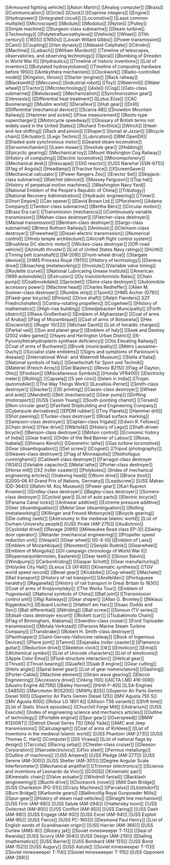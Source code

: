 [[Armoured fighting vehicle]]
[[Aston Martin]]
[[Analog computer]]
[[Brass]]
[[Communication]]
[[Circle]]
[[Clock]]
[[Coprime integers]]
[[Engine]]
[[Hydropower]]
[[Integrated circuit]]
[[Locomotive]]
[[Least common multiple]]
[[Microscope]]
[[Module]]
[[Modulus]]
[[Nylon]]
[[Pulley]]
[[Simple machine]]
[[Sturgeon-class submarine]]
[[Steam turbine]]
[[Technology]]
[[Polytetrafluoroethylene]]
[[Vehicle]]
[[Wheel]]
[[11th century]]
[[1655]]
[[1650s]]
[[Josiah Willard Gibbs]]
[[Power transmission]]
[[Cam]]
[[Coupling]]
[[Han dynasty]]
[[Abbasid Caliphate]]
[[Citroën]]
[[Machine]]
[[Laibach]]
[[William Murdoch]]
[[Timeline of telescopes, observatories, and observing technology]]
[[Spiral]]
[[Bombing of Dresden in World War II]]
[[Hydraulics]]
[[Timeline of historic inventions]]
[[List of inventors]]
[[Butylated hydroxytoluene]]
[[Timeline of computing hardware before 1950]]
[[Antikythera mechanism]]
[[Clockwork]]
[[Radio-controlled model]]
[[Kingston, Illinois]]
[[Starter (engine)]]
[[Rack railway]]
[[Blacksmith]]
[[Meccano]]
[[Industrial robot]]
[[Toy]]
[[Watermill]]
[[Water wheel]]
[[Tractor]]
[[Microtechnology]]
[[Axle]]
[[Cog]]
[[Gato-class submarine]]
[[Betulaceae]]
[[Mechanization]]
[[Synchronization gear]]
[[Vennesla]]
[[Differential heat treatment]]
[[Lotus Elise]]
[[CAC Boomerang]]
[[Muslim world]]
[[Derailleur]]
[[Hub gear]]
[[Drill]]
[[Differential (mechanical device)]]
[[Scania AB]]
[[Snowdon Mountain Railway]]
[[Hammer and sickle]]
[[Flow measurement]]
[[Roots-type supercharger]]
[[Motorcycle speedway]]
[[Glossary of British terms not widely used in the United States]]
[[Richard Trevithick]]
[[Winch]]
[[Heel-and-toe shifting]]
[[Rack and pinion]]
[[Shaper]]
[[Ismail al-Jazari]]
[[Bicycle chain]]
[[Actuator]]
[[Lego Technic]]
[[Lubrication]]
[[IBM OpenDX]]
[[Shaded-pole synchronous motor]]
[[Geared steam locomotive]]
[[Servomechanism]]
[[Lawn mower]]
[[Involute gear]]
[[Hobbing]]
[[Epicyclic gearing]]
[[Mechanical toy]]
[[Mount Washington Cog Railway]]
[[History of computing]]
[[Electric locomotive]]
[[Micromachinery]]
[[Mechanical desk]]
[[Inkscape]]
[[S5G reactor]]
[[USS Narwhal (SSN-671)]]
[[Flag of Angola]]
[[Headlamp]]
[[Tractive force]]
[[XScreenSaver]]
[[Mechanical calculator]]
[[Power Rangers Zeo]]
[[Erector Set]]
[[Skipjack-class submarine]]
[[Ratchet (device)]]
[[Massey Ferguson]]
[[Top hat]]
[[History of perpetual motion machines]]
[[Washington Navy Yard]]
[[National Emblem of the People's Republic of China]]
[[Tribology]]
[[National Recovery Administration]]
[[Hydraulic engineering]]
[[Timer]]
[[Short Empire]]
[[Can opener]]
[[David Brown Ltd.]]
[[Pforzheim]]
[[Adams Company]]
[[Tambor-class submarine]]
[[Bertha Benz]]
[[Circular motion]]
[[Brass Era car]]
[[Transmission (mechanics)]]
[[Continuously variable transmission]]
[[Mahan-class destroyer]]
[[Fletcher-class destroyer]]
[[Manual transmission]]
[[Benham-class destroyer]]
[[Sargo-class submarine]]
[[Brienz Rothorn Railway]]
[[Animusic]]
[[Clemson-class destroyer]]
[[Freewheel]]
[[Diesel–electric transmission]]
[[Numerical control]]
[[Hindu temple architecture]]
[[Aircraft flight control system]]
[[Brushless DC electric motor]]
[[Wickes-class destroyer]]
[[Off-road vehicle]]
[[Azimuth thruster]]
[[List of United States Navy ratings]]
[[Hürth]]
[[Timing belt (camshaft)]]
[[M-209]]
[[Front-wheel drive]]
[[Stargate (device)]]
[[HMS Princess Royal (1911)]]
[[History of technology]]
[[Geneva drive]]
[[Broaching (metalworking)]]
[[Involute]]
[[Variable valve timing]]
[[Roulette (curve)]]
[[National Lubricating Grease Institute]]
[[American (1899 automobile)]]
[[Extrusion]]
[[Oy Insinööritoimisto Ratas]]
[[Chain pump]]
[[Coalbrookdale]]
[[Sprocket]]
[[Sims-class destroyer]]
[[Automobile accessory power]]
[[Machine head]]
[[Charles Redheffer]]
[[Allen M. Sumner-class destroyer]]
[[Rumble strip]]
[[Tpoint]]
[[HMS Archer (D78)]]
[[Fixed-gear bicycle]]
[[Pinion]]
[[Drive shaft]]
[[Ralph Flanders]]
[[ZF Friedrichshafen]]
[[Contra-rotating propellers]]
[[Cogwheel]]
[[History of mathematics]]
[[High-rise building]]
[[Smedjebacken Municipality]]
[[Fürth (district)]]
[[Riesa-Großenhain]]
[[Emblem of Afghanistan]]
[[Coat of arms of Aruba]]
[[Flag of Mozambique]]
[[Coat of arms of Botswana]]
[[Hex (Discworld)]]
[[Ruger 10/22]]
[[Michael Davitt]]
[[List of heraldic charges]]
[[Partial veil]]
[[Sun and planet gear]]
[[Emblem of Italy]]
[[Seek and Destroy (2002 video game)]]
[[Hayes and Harlington Urban District]]
[[6-Pyruvoyltetrahydropterin synthase deficiency]]
[[Otis Elevating Railway]]
[[Coat of arms of Bucharest]]
[[Bruvik (municipality)]]
[[Métro Lausanne–Ouchy]]
[[Socialist state emblems]]
[[Signs and symptoms of Parkinson's disease]]
[[International Wind- and Watermill Museum]]
[[Stella d'Italia]]
[[National symbols of Italy]]
[[Gesellschaft für Sport und Technik]]
[[Matériel (French Army)]]
[[Gel Blasters]]
[[Revox B215]]
[[Flag of Dayton, Ohio]]
[[Fordson]]
[[Miscellaneous Symbols]]
[[Honda VFR400]]
[[Electricity meter]]
[[Rolling]]
[[Capsela]]
[[5 yen coin]]
[[Islam in India]]
[[Trojan (automobile)]]
[[The Way Things Work]]
[[Levallois-Perret]]
[[Smith-class destroyer]]
[[Stacker]]
[[3D printing]]
[[Cassin-class destroyer]]
[[Wheel and axle]]
[[Mandrel]]
[[Belt (mechanical)]]
[[Gear pump]]
[[Drifting (motorsport)]]
[[USS Cassin Young]]
[[South-pointing chariot]]
[[Torsen]]
[[Non-circular gear]]
[[Fairfield Shipbuilding and Engineering Company]]
[[Cyberpunk derivatives]]
[[EPDM rubber]]
[[Tiny Planets]]
[[Hammer drill]]
[[Shot peening]]
[[Tucker-class destroyer]]
[[Road surface marking]]
[[Sampson-class destroyer]]
[[Captain-class frigate]]
[[Edwin R. Fellows]]
[[Chain drive]]
[[Yaw drive]]
[[Wärtsilä]]
[[History of Lego]]
[[Shaft-driven bicycle]]
[[Benson-class destroyer]]
[[Motion control]]
[[Economic history of India]]
[[Gear train]]
[[Order of the Red Banner of Labour]]
[[Roxas, Isabela]]
[[Shinano Kenshi]]
[[Geometric lathe]]
[[Gas turbine locomotive]]
[[Gear (disambiguation)]]
[[Set screw]]
[[Cogset]]
[[Tripod (photography)]]
[[Gleaves-class destroyer]]
[[Flag of Minneapolis]]
[[Nothofagus cunninghamii]]
[[Caldwell-class destroyer]]
[[Farragut-class destroyer (1934)]]
[[Variable capacitor]]
[[Metal lathe]]
[[Porter-class destroyer]]
[[Horse mill]]
[[X2 (roller coaster)]]
[[Polybolos]]
[[Index of mechanical engineering articles]]
[[Indexing head]]
[[Worm drive]]
[[Brace (tool)]]
[[2005–06 A1 Grand Prix of Nations, Germany]]
[[Leadscrew]]
[[USS Mahan (DD-364)]]
[[Rahmi M. Koç Museum]]
[[Power gear]]
[[Karl Ruprect Kroenen]]
[[Gridley-class destroyer]]
[[Bagley-class destroyer]]
[[Somers-class destroyer]]
[[Cycloid gear]]
[[List of auto parts]]
[[Electric bicycle]]
[[Panama Canal locks]]
[[Antiwear additive]]
[[Extreme pressure additive]]
[[Geer (disambiguation)]]
[[Metal Gear (disambiguation)]]
[[Rolling (metalworking)]]
[[Killinger and Freund Motorcycle]]
[[Bicycle gearing]]
[[Die cutting (web)]]
[[Astronomy in the medieval Islamic world]]
[[List of Durham University people]]
[[USS Pirate (AM-275)]]
[[Audichron]]
[[Cycloidal drive]]
[[Ravage 2099]]
[[Milwaukee Road class EP-3]]
[[Swing-door operator]]
[[Retarder (mechanical engineering)]]
[[Propeller speed reduction unit]]
[[Vespel]]
[[Gear wheel]]
[[0-4-0]]
[[Emblem of Laos]]
[[Emblem of Mozambique]]
[[Novotext]]
[[Senjski Rudnik]]
[[Gearwheel]]
[[Emblem of Mongolia]]
[[Oil campaign chronology of World War II]]
[[Rispenserpoldermolen, Easterein]]
[[Gear teeth]]
[[Simon Stevin]]
[[Windpump]]
[[Carbonitriding]]
[[Gaspar Schott]]
[[Gear manufacturing]]
[[Holyoke City Hall]]
[[Lexus LS (XF40)]]
[[Kinematic synthesis]]
[[TGV world speed record]]
[[Bevel gear]]
[[Kickbike]]
[[Cog-wheel]]
[[Machete]]
[[Rail transport]]
[[History of rail transport]]
[[Ansfelden]]
[[Portuguese heraldry]]
[[Raganella]]
[[History of rail transport in Great Britain to 1830]]
[[Coat of arms of Kropyvnytskyi]]
[[The Works Tour]]
[[Emblem of Yugoslavia]]
[[National symbols of China]]
[[Ball joint]]
[[Transmission control unit]]
[[Rigi Railways]]
[[Gear shaper]]
[[Allan G. Bromley]]
[[Niklaus Riggenbach]]
[[Eduard Locher]]
[[Hattorf am Harz]]
[[Isaac Dodds and Son]]
[[Ball differential]]
[[Nitriding]]
[[Ball screw]]
[[Simoun (TV series)]]
[[Edsall-class destroyer escort]]
[[Rickett (car)]]
[[Tsubakimoto Chain]]
[[Flag of Birmingham, Alabama]]
[[Sverdlov-class cruiser]]
[[Ford Toploader transmission]]
[[Motala Verkstad]]
[[Parsons Marine Steam Turbine Company]]
[[Transbrake]]
[[Robert H. Smith-class destroyer]]
[[Planthopper]]
[[Saint-Gervais–Vallorcine railway]]
[[Book of Ingenious Devices]]
[[Plane joint]]
[[Tamm]]
[[Eejanaika (roller coaster)]]
[[Flamenco guitar]]
[[Reduction drive]]
[[Skeleton clock]]
[[⚙]]
[[Emoticon]]
[[Emoji]]
[[Alchemical symbol]]
[[List of Unicode characters]]
[[List of emoticons]]
[[Apple Color Emoji]]
[[Fluid–structure interaction]]
[[Helical gear]]
[[Thrust]]
[[Thrust bearing]]
[[Quaife]]
[[Saab B engine]]
[[Gear cutting]]
[[Helix angle]]
[[Spiral bevel gear]]
[[List of gear nomenclature]]
[[Gashing]]
[[Porter-Cable]]
[[Machine element]]
[[Strain wave gearing]]
[[Elecon Engineering]]
[[Accessory drive]]
[[Viking 110]]
[[AICTA LMD 416-00R]]
[[Austro Engine AE75R]]
[[Bailey Hornet]]
[[Hirth F-40]]
[[LSA-Engines LSA850]]
[[Marcmotor ROS200]]
[[MWfly B25]]
[[Superior Air Parts Gemini Diesel 100]]
[[Superior Air Parts Gemini Diesel 125]]
[[MV Agusta 750 S]]
[[MV Agusta 600]]
[[Robur LO 1801 A]]
[[Allison T56 variants]]
[[Shift time]]
[[List of Static Shock episodes]]
[[Churchill Forge Mill]]
[[Astrarium]]
[[USS Execute]]
[[Index of engineering science and mechanics articles]]
[[Outline of technology]]
[[Portable engine]]
[[Spur gear]]
[[Overspeed]]
[[BMW R1200RT]]
[[Detroit Diesel Series 71]]
[[Kōji Yada]]
[[AMC and Jeep transmissions]]
[[Calculagraph]]
[[Coat of arms of Kirklees]]
[[List of inventions in the medieval Islamic world]]
[[USS Phantom (AM-273)]]
[[USS Thomas C. Hart]]
[[Computer]]
[[SS Virawa]]
[[List of national flags by design]]
[[Taccola]]
[[Racing setup]]
[[Chester-class cruiser]]
[[Gleason Corporation]]
[[Nanoelectronics]]
[[41xx steel]]
[[Ferrous metallurgy]]
[[Outline of machines]]
[[USS Ampere]]
[[USS Pledge (AM-277)]]
[[USS Serene (AM-300)]]
[[USS Shelter (AM-301)]]
[[Degree Angular Scale Interferometer]]
[[Mechanical amplifier]]
[[Trimmer (electronics)]]
[[Science and inventions of Leonardo da Vinci]]
[[COGS]]
[[Kinematic pair]]
[[Kinematic chain]]
[[Valve actuator]]
[[Windmill fantail]]
[[Backlash (engineering)]]
[[Buchli drive]]
[[Clockwork (novel)]]
[[Mill Dam Bridge]]
[[USS Charleston (PG-51)]]
[[Crazy Machines]]
[[Parvalux]]
[[Litzelsdorf]]
[[Burn Bridge]]
[[Karbonite gears]]
[[Ballincollig Royal Gunpowder Mills]]
[[Spur-gear]]
[[History of steam road vehicles]]
[[Straight line mechanism]]
[[USS Firm (AM-98)]]
[[USS Salute (AM-294)]]
[[Hattersley loom]]
[[USS Goldcrest (AM-80)]]
[[USS Conflict (AM-85)]]
[[USS Daring]]
[[USS Dash (AM-88)]]
[[USS Engage (AM-93)]]
[[USS Excel (AM-94)]]
[[USS Exploit (AM-95)]]
[[USS Fierce]]
[[USS PC-1603]]
[[Desmond Paul Henry]]
[[List of English words of Scandinavian origin]]
[[USS Harrier (AM-366)]]
[[USS Curlew (AMS-8)]]
[[Rotary jail]]
[[Soviet minesweeper T-112]]
[[Seal of Rwanda]]
[[USS Scurry (AM-304)]]
[[USS Design (AM-219)]]
[[Dialling (mathematics)]]
[[USS Barrier]]
[[USS Bombard (AM-151)]]
[[USS Bond (AM-152)]]
[[USS Augury]]
[[USS Astute]]
[[Soviet minesweeper T-113]]
[[Soviet minesweeper T-114]]
[[Soviet minesweeper T-115]]
[[USS Opponent (AM-269)]]
